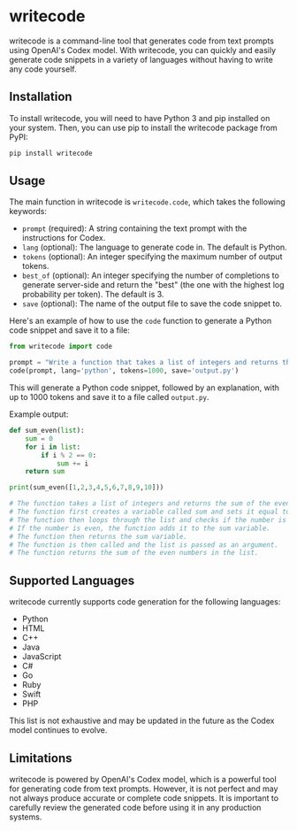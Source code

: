 # writecode

writecode is a command-line tool that generates code from text prompts using OpenAI's Codex model. With writecode, you can quickly and easily generate code snippets in a variety of languages without having to write any code yourself.

## Installation

To install writecode, you will need to have Python 3 and pip installed on your system. Then, you can use pip to install the writecode package from PyPI:

```bash
pip install writecode
```

## Usage

The main function in writecode is `writecode.code`, which takes the following keywords:

- `prompt` (required): A string containing the text prompt with the instructions for Codex.
- `lang` (optional): The language to generate code in. The default is Python.
- `tokens` (optional): An integer specifying the maximum number of output tokens.
- `best_of` (optional): An integer specifying the number of completions to generate server-side and return the "best" (the one with the highest log probability per token). The default is 3.
- `save` (optional): The name of the output file to save the code snippet to.

Here's an example of how to use the `code` function to generate a Python code snippet and save it to a file:

```python
from writecode import code

prompt = "Write a function that takes a list of integers and returns the sum of the even numbers in the list."
code(prompt, lang='python', tokens=1000, save='output.py')
```

This will generate a Python code snippet, followed by an explanation, with up to 1000 tokens and save it to a file called `output.py`.

Example output:
```python
def sum_even(list):
    sum = 0
    for i in list:
        if i % 2 == 0:
            sum += i
    return sum

print(sum_even([1,2,3,4,5,6,7,8,9,10]))

# The function takes a list of integers and returns the sum of the even numbers in the list.
# The function first creates a variable called sum and sets it equal to 0.
# The function then loops through the list and checks if the number is even.
# If the number is even, the function adds it to the sum variable.
# The function then returns the sum variable.
# The function is then called and the list is passed as an argument.
# The function returns the sum of the even numbers in the list.
```
## Supported Languages

writecode currently supports code generation for the following languages:

- Python
- HTML
- C++
- Java
- JavaScript
- C#
- Go
- Ruby
- Swift
- PHP

This list is not exhaustive and may be updated in the future as the Codex model continues to evolve.

## Limitations

writecode is powered by OpenAI's Codex model, which is a powerful tool for generating code from text prompts. However, it is not perfect and may not always produce accurate or complete code snippets. It is important to carefully review the generated code before using it in any production systems.


